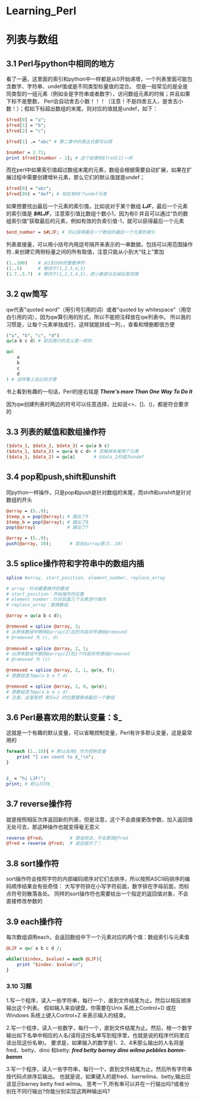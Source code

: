 # Learning_Perl
# 列表与数组

## 3.1 Perl与python中相同的地方
看了一遍，这里面的索引和python中一样都是从0开始递增，一个列表里面可能包含数字、字符串、undef值或是不同类型标量值的混合。
但是一般常见的是全是同类型的一组元素（例如全是字符串或者数字），访问数组元素的时候；并且如果下标不是整数，
Perl会自动舍去小数！！！（注意！不是四舍五入，是舍去小数！）；假如下标超出数组的末尾，则对应的值就是undef，如下：

```perl
$fred[0] = "a";
$fred[1] = "b";
$fred[2] = "c";

$fred[1] .= "abc" # 第二章中的表达式都可以用

$number = 2.71;
print $fred[$number - 1]; # 这个结果和$fred[1]一样
```

而在perl中如果索引值超过数组末尾的元素，数组会根据需要自动扩展，如果在扩展过程中需要创建增补元素，那么它们的默认值就是undef；  
```perl
$fred[0] = "abc";
$fred[99] = "def"; # 现在有99个undef元素
```

如果想要找出最后一个元素的索引值，比如说对于某个数组 ***LJF***，最后一个元素的索引值是 ***$#LJF***，注意索引值比数组个数小1，因为有0
并且可以通过“负的数组索引值”获取最后的元素，例如有效的负索引值-1，就可以获得最后一个元素
```perl
$end_number = $#LJF; # 可以获得最后一个数组的最后一个元素的索引
```
列表直接量，可以用小括号内用逗号隔开来表示的一串数据，包括可以用范围操作符..来创建它两侧标量之间的所有取值，注意只能从小到大“往上”累加
```perl
(1..100)    # 从1到100的整数序列
(1..5)      # 等同于(1,2,3,4,5)
(1.7..5.7)  # 等同于(1,2,3,4,5)，把小数部分去掉后取范围
```

## 3.2 qw简写

qw代表"quoted word"（用引号引用的词）或者"quoted by whitespace"（用空白引用的词），因为qw算引用的形式，所以不能把注释放在qw列表中。
所以我的习惯是，让每个元素单独成行，这样就能排成一列，，查看和增删都很方便
```perl
("a", "b", "c", "d")
qw(a b c d) # 前后两行的含义是一样的

qw(
    a
    b
    c
    d
) # 这样看上去比较方便
```

书上看到有趣的一句话，Perl的座右铭是 ***There's more Than One Way To Do It***  

因为qw创建列表时两边的符号可以任意选择，比如说<>、[]、()，都是符合要求的

## 3.3 列表的赋值和数组操作符

```perl
($data_1, $data_2, $data_3) = qw(a b c)
($data_1, $data_2) = qw<a b c d> # 忽略掉末尾两个元素
($data_1, $data_2) = qw[a]       # $data_2的值为undef
```

## 3.4 pop和push,shift和unshift
同python一样操作，只是pop和push是针对数组的末尾，而shift和unshift是针对数组的开头
```perl
@array = (5..9);
$temp_a = pop(@array); # 踢出了9
$temp_b = pop(@array); # 踢出了8
pop(@array)            # 踢出了7

@array = (5..9);
push(@array, 10);       # 现在@array是(5..10)
```

## 3.5 splice操作符和字符串中的数组内插
```perl
splice #array, start_position, element_number, replace_array

# array：针对着要操作的数组
# start_position：开始操作的位置
# element_number：针对后面几个元素进行操作
# replace_array：替换数组

@array = qw(a b c d);

@removed = splice @array, 2;
# 从原来数组中删除@array[2]后的内容并传递给@removed
# @removed 为 (c, d)
 
@removed = splice @array, 2, 1;
# 从原来数组中删除@array[2]后1个内容并传递给@removed
# @removed 为 (c)

@removed = splice @array, 2, 1, qw(e, f);
# 原数组变为qw(a b e f d)

@removed = splice @array, 2, 0, qw(e);
# 原数组变为qw(a b e c d)
# 注意，这里是把 索引=2 的位置替换成最后一个数组 
```

## 3.6 Perl最喜欢用的默认变量：$_
这就是一个有趣的默认变量，可以省略控制变量，Perl有许多默认变量，这是最常用的
```perl
foreach (1..10){ # 默认会用$_作为控制变量
    print "I can count to $_!\n";
}


$_ = "hi LJF!";
print; # 默认打印$_
```

## 3.7 reverse操作符
就是按照相反次序返回新的列表，但是注意，这个不会直接更改参数，加入返回值无处可去，那这种操作也就变得毫无意义
```perl
reverse @fred;          # 错误用法，不会更改@fred
@fred = reverse @fred;  # 诶这就对了！
```

## 3.8 sort操作符
sort操作符会按照字符的内部编码顺序对它们去排序，所以按照ASCII码排序的编码顺序结果会有些奇怪：
大写字符排在小写字符前面，数字排在字母前面，而标点符号则散落各处。
同样的sort操作符也需要给出一个指定的返回值对象，不会直接修改参数的

## 3.9 each操作符
每次数组调用each，会返回数组中下一个元素对应的两个值：数组索引与元素值
```perl
@LJF = qw/ a b c d /;

while(($index, $value) = each @LJF){
    print "$index: $value\n";
}
```

### 3.10 习题
1.写一个程序，读入一些字符串，每行一个，直到文件结尾为止。然后以相反顺序输出这个列表。
假如输入来自键盘，你需要在Unix 系统上Control+D 或在Windows 系统上键入Control+Z 来表示输入的结束。  

2.写一个程序，读入一些数字，每行一个，直到文件结尾为止。然后，根一个数字输出如下名单中相应的人名(请将这份名单写到程序里，也就是说的程序代码里应该出现这份名单)。
要求是，如果输入的数字是1、2、4禾那么输出的人名将是fred、betty、dino 和betty:
***fred betty barney dino wilma pebbles bamm-bamm***

3.写一个程序，读入一些字符串，每行一个，直到文件结尾为止。然后所有字符串按代码点排序后输出。
也就是说，如果键入的是fred、barrwilma、betty,输出应该显示barney betty fred wilma。
思考一下,所有串可以并在一行输出吗?或者分别在不同行输出?你能分别实现这两种输出吗?
